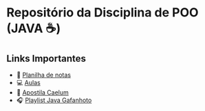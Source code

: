 # Repositório da Disciplina de POO (JAVA :coffee:)

## Links Importantes 

- :file_folder: [Planilha de notas](https://docs.google.com/spreadsheets/d/1zGr9wJ0VifwyXHBXBtogrm6DLyuSKPyva8H2gFGv5Tk/edit?usp=sharing) 
- :computer: [Aulas](https://drive.google.com/drive/folders/1tKLx3fg9loIZq3-4fbHbTrpUsQ2Xcnp_)
- :notebook_with_decorative_cover: [Apostila Caelum](https://www.caelum.com.br/apostila-java-orientacao-objetos/)
- :headphones: [Playlist Java Gafanhoto](https://www.youtube.com/playlist?list=PLHz_AreHm4dkqe2aR0tQK74m8SFe-aGsY)

